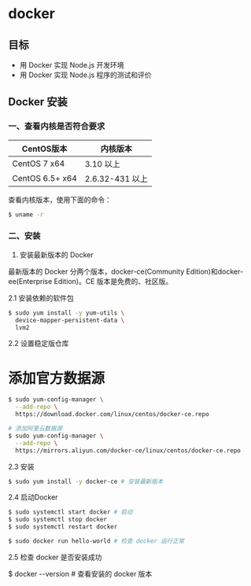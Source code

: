 # docker

## 目标

- 用 Docker 实现 Node.js 开发环境
- 用 Docker 实现 Node.js 程序的测试和评价

## Docker 安装

### 一、查看内核是否符合要求

| CentOS版本 | 内核版本 |
| ---------- | -------- |
| CentOS 7 x64 | 3.10 以上 |
| CentOS 6.5+ x64 |  2.6.32-431 以上 |

查看内核版本，使用下面的命令：

```bash
$ uname -r
```

### 二、安装

1. 安装最新版本的 Docker

最新版本的 Docker 分两个版本，docker-ce(Community Edition)和docker-ee(Enterprise Edition)。CE 版本是免费的、社区版。

2.1 安装依赖的软件包

```bash
$ sudo yum install -y yum-utils \
  device-mapper-persistent-data \
  lvm2
```

2.2 设置稳定版仓库

# 添加官方数据源

```bash
$ sudo yum-config-manager \
  --add-repo \
  https://download.docker.com/linux/centos/docker-ce.repo

# 添加阿里云数据源
$ sudo yum-config-manager \
  --add-repo \
  https://mirrors.aliyun.com/docker-ce/linux/centos/docker-ce.repo
```

2.3 安装

```bash
$ sudo yum install -y docker-ce # 安装最新版本
```

2.4 启动Docker

```bash
$ sudo systemctl start docker # 启动
$ sudo systemctl stop docker
$ sudo systemctl restart docker

$ sudo docker run hello-world # 检查 docker 运行正常
```

2.5 检查 docker 是否安装成功

$ docker --version # 查看安装的 docker 版本

